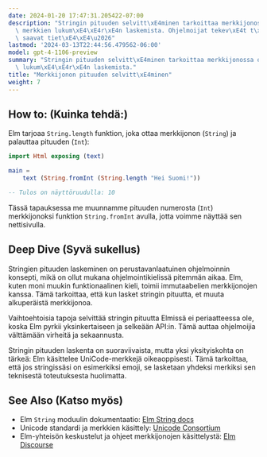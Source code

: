 ```yaml
---
date: 2024-01-20 17:47:31.205422-07:00
description: "Stringin pituuden selvitt\xE4minen tarkoittaa merkkijonossa olevien\
  \ merkkien lukum\xE4\xE4r\xE4n laskemista. Ohjelmoijat tekev\xE4t t\xE4t\xE4, jotta\
  \ saavat tiet\xE4\xE4\u2026"
lastmod: '2024-03-13T22:44:56.479562-06:00'
model: gpt-4-1106-preview
summary: "Stringin pituuden selvitt\xE4minen tarkoittaa merkkijonossa olevien merkkien\
  \ lukum\xE4\xE4r\xE4n laskemista."
title: "Merkkijonon pituuden selvitt\xE4minen"
weight: 7
---
```


## How to: (Kuinka tehdä:)
Elm tarjoaa `String.length` funktion, joka ottaa merkkijonon (`String`) ja palauttaa pituuden (`Int`):

```Elm
import Html exposing (text)

main =
    text (String.fromInt (String.length "Hei Suomi!"))

-- Tulos on näyttöruudulla: 10
```

Tässä tapauksessa me muunnamme pituuden numerosta (`Int`) merkkijonoksi funktion `String.fromInt` avulla, jotta voimme näyttää sen nettisivulla.

## Deep Dive (Syvä sukellus)
Stringien pituuden laskeminen on perustavanlaatuinen ohjelmoinnin konsepti, mikä on ollut mukana ohjelmointikielissä pitemmän aikaa. Elm, kuten moni muukin funktionaalinen kieli, toimii immutaabelien merkkijonojen kanssa. Tämä tarkoittaa, että kun lasket stringin pituutta, et muuta alkuperäistä merkkijonoa.

Vaihtoehtoisia tapoja selvittää stringin pituutta Elmissä ei periaatteessa ole, koska Elm pyrkii yksinkertaiseen ja selkeään API:in. Tämä auttaa ohjelmoijia välttämään virheitä ja sekaannusta.

Stringin pituuden laskenta on suoraviivaista, mutta yksi yksityiskohta on tärkeä: Elm käsittelee UniCode-merkkejä oikeaoppisesti. Tämä tarkoittaa, että jos stringissäsi on esimerkiksi emoji, se lasketaan yhdeksi merkiksi sen teknisestä toteutuksesta huolimatta.

## See Also (Katso myös)
- Elm `String` moduulin dokumentaatio: [Elm String docs](http://package.elm-lang.org/packages/elm/core/latest/String)
- Unicode standardi ja merkkien käsittely: [Unicode Consortium](https://home.unicode.org/)
- Elm-yhteisön keskustelut ja ohjeet merkkijonojen käsittelystä: [Elm Discourse](https://discourse.elm-lang.org/)
